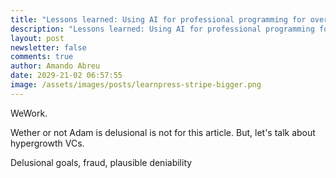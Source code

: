 ```yaml
---
title: "Lessons learned: Using AI for professional programming for over a year"
description: "Lessons learned: Using AI for professional programming for over a year"
layout: post
newsletter: false
comments: true
author: Amando Abreu
date: 2029-21-02 06:57:55
image: /assets/images/posts/learnpress-stripe-bigger.png
---
```

WeWork.

Wether or not Adam is delusional is not for this article. But, let's talk about hypergrowth VCs.

Delusional goals, fraud, plausible deniability
